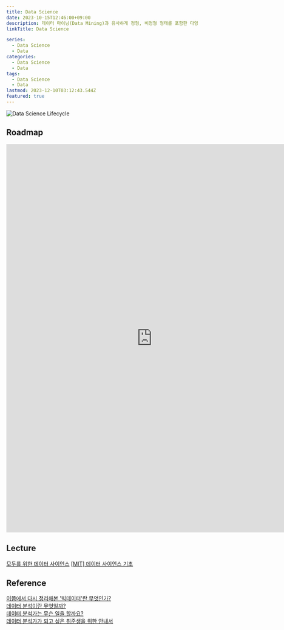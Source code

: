 ```yaml
---
title: Data Science
date: 2023-10-15T12:46:00+09:00
description: 데이터 마이닝(Data Mining)과 유사하게 정형, 비정형 형태를 포함한 다양한 데이터로부터 지식과 인사이트를 추출하는 과정에서 과학적 방법론, 프로세스, 알고리즘, 시스템을 동원하는 융합 분야
linkTitle: Data Science

series:
  - Data Science
  - Data
categories:
  - Data Science
  - Data
tags:
  - Data Science
  - Data
lastmod: 2023-12-10T03:12:43.544Z
featured: true
---
```


![Data Science Lifecycle](media/images/data-science-lifecycle.png "https://medium.com/@milanbhadja7932/data-cleaning-in-data-science-e8d0c0d3efdf")

## Roadmap

<p align="center">
<iframe width="768" height="1024" src="https://roadmap.sh/ai-data-scientist?s=652b754df43a58c923ce9d26" frameborder="0" allow="accelerometer; autoplay; encrypted-media; gyroscope; picture-in-picture" allowfullscreen></iframe>
</p>

## Lecture

[모두를 위한 데이터 사이언스](https://www.boostcourse.org/ds101)
[[MIT] 데이터 사이언스 기초](https://www.boostcourse.org/ds201)

## Reference

[이쯤에서 다시 정리해본 '빅데이터'란 무엇인가?](https://yozm.wishket.com/magazine/detail/2264/)  
[데이터 분석이란 무엇일까?](https://yozm.wishket.com/magazine/detail/1567/)  
[데이터 분석가는 무슨 일을 할까요?](https://yozm.wishket.com/magazine/detail/1571/)  
[데이터 분석가가 되고 싶은 취준생을 위한 안내서](https://yozm.wishket.com/magazine/detail/1649/)
